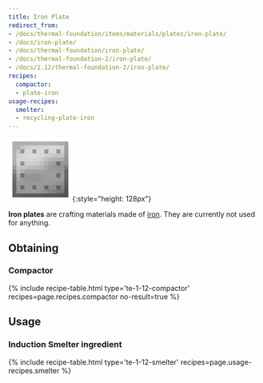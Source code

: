 ```yaml
---
title: Iron Plate
redirect_from:
- /docs/thermal-foundation/items/materials/plates/iron-plate/
- /docs/iron-plate/
- /docs/thermal-foundation/iron-plate/
- /docs/thermal-foundation-2/iron-plate/
- /docs/1.12/thermal-foundation-2/iron-plate/
recipes:
  compactor:
  - plate-iron
usage-recipes:
  smelter:
  - recycling-plate-iron
---
```


![Iron plate](/assets/images/thermal-foundation-2/plate-iron.png){:style="height: 128px"}


**Iron plates** are crafting materials made of
[iron](https://minecraft.gamepedia.com/Iron_Ingot). They are currently not used
for anything.


Obtaining
---------

### Compactor
{% include recipe-table.html type='te-1-12-compactor' recipes=page.recipes.compactor no-result=true %}


Usage
-----

### Induction Smelter ingredient
{% include recipe-table.html type='te-1-12-smelter' recipes=page.usage-recipes.smelter %}
